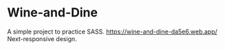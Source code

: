 # Wine-and-Dine
A simple project to practice SASS.
https://wine-and-dine-da5e6.web.app/
Next-responsive design.
